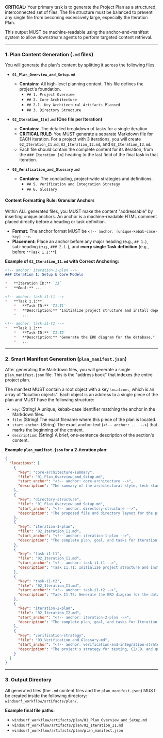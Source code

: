 **CRITICAL:** Your primary task is to generate the Project Plan as a structured, interconnected set of files. The file structure must be balanced to prevent any single file from becoming excessively large, especially the Iteration Plan.

This output MUST be machine-readable using the anchor-and-manifest system to allow downstream agents to perform targeted content retrieval.

---

### **1. Plan Content Generation (`.md` files)**

You will generate the plan's content by splitting it across the following files.

*   **`01_Plan_Overview_and_Setup.md`**
    *   **Contains:** All high-level planning content. This file defines the project's foundation.
        *   `## 1. Project Overview`
        *   `## 2. Core Architecture`
        *   `## 2.1. Key Architectural Artifacts Planned`
        *   `## 3. Directory Structure`

*   **`02_Iteration_I[n].md` (One file per Iteration)**
    *   **Contains:** The detailed breakdown of tasks for a single iteration.
    *   **CRITICAL RULE:** You MUST generate a separate Markdown file for EACH iteration. For a project with 3 iterations, you will create `02_Iteration_I1.md`, `02_Iteration_I2.md`, and `02_Iteration_I3.md`.
    *   Each file should contain the complete content for its iteration, from the `### Iteration [n]` heading to the last field of the final task in that iteration.

*   **`03_Verification_and_Glossary.md`**
    *   **Contains:** The concluding, project-wide strategies and definitions.
        *   `## 5. Verification and Integration Strategy`
        *   `## 6. Glossary`

#### **Content Formatting Rule: Granular Anchors**

Within ALL generated files, you MUST make the content "addressable" by inserting unique anchors. An anchor is a machine-readable HTML comment placed directly before a heading or task definition.

*   **Format:** The anchor format MUST be `<!-- anchor: [unique-kebab-case-key] -->`.
*   **Placement:** Place an anchor before any major heading (e.g., `## 1.`), sub-heading (e.g., `### 2.1.`), and **every single Task definition** (e.g., before `**Task 1.1:**`).

**Example of `02_Iteration_I1.md` with Correct Anchoring:**
```markdown
<!-- anchor: iteration-1-plan -->
### Iteration 1: Setup & Core Models

*   **Iteration ID:** `I1`
*   **Goal:** ...

<!-- anchor: task-i1-t1 -->
*   **Task 1.1:**
    *   **Task ID:** `I1.T1`
    *   **Description:** "Initialize project structure and install dependencies."
    *   ...

<!-- anchor: task-i1-t2 -->
*   **Task 1.2:**
    *   **Task ID:** `I1.T2`
    *   **Description:** "Generate the ERD diagram for the database."
    *   ...
```

---

### **2. Smart Manifest Generation (`plan_manifest.json`)**

After generating the Markdown files, you will generate a single `plan_manifest.json` file. This is the "address book" that indexes the entire project plan.

The manifest MUST contain a root object with a key `locations`, which is an array of "location objects". Each object is an address to a single piece of the plan and MUST have the following structure:

*   `key`: (String) A unique, kebab-case identifier matching the anchor in the Markdown files.
*   `file`: (String) The exact filename where this piece of the plan is located.
*   `start_anchor`: (String) The exact anchor text (`<!-- anchor: ... -->`) that marks the beginning of the content.
*   `description`: (String) A brief, one-sentence description of the section's content.

**Example `plan_manifest.json` for a 2-iteration plan:**
```json
{
  "locations": [
    {
      "key": "core-architecture-summary",
      "file": "01_Plan_Overview_and_Setup.md",
      "start_anchor": "<!-- anchor: core-architecture -->",
      "description": "The summary of the architectural style, tech stack, and key components."
    },
    {
      "key": "directory-structure",
      "file": "01_Plan_Overview_and_Setup.md",
      "start_anchor": "<!-- anchor: directory-structure -->",
      "description": "The proposed file and directory layout for the project."
    },
    {
      "key": "iteration-1-plan",
      "file": "02_Iteration_I1.md",
      "start_anchor": "<!-- anchor: iteration-1-plan -->",
      "description": "The complete plan, goal, and tasks for Iteration 1."
    },
    {
      "key": "task-i1-t1",
      "file": "02_Iteration_I1.md",
      "start_anchor": "<!-- anchor: task-i1-t1 -->",
      "description": "Task I1.T1: Initialize project structure and install dependencies."
    },
    {
      "key": "task-i1-t2",
      "file": "02_Iteration_I1.md",
      "start_anchor": "<!-- anchor: task-i1-t2 -->",
      "description": "Task I1.T2: Generate the ERD diagram for the database."
    },
    {
      "key": "iteration-2-plan",
      "file": "02_Iteration_I2.md",
      "start_anchor": "<!-- anchor: iteration-2-plan -->",
      "description": "The complete plan, goal, and tasks for Iteration 2."
    },
    {
      "key": "verification-strategy",
      "file": "03_Verification_and_Glossary.md",
      "start_anchor": "<!-- anchor: verification-and-integration-strategy -->",
      "description": "The project's strategy for testing, CI/CD, and quality gates."
    }
  ]
}
```

---

### **3. Output Directory**

All generated files (the `.md` content files and the `plan_manifest.json`) MUST be created inside the following directory: `windsurf_workflow/artifacts/plan/`.

**Example final file paths:**
*   `windsurf_workflow/artifacts/plan/01_Plan_Overview_and_Setup.md`
*   `windsurf_workflow/artifacts/plan/02_Iteration_I1.md`
*   `windsurf_workflow/artifacts/plan/plan_manifest.json`
